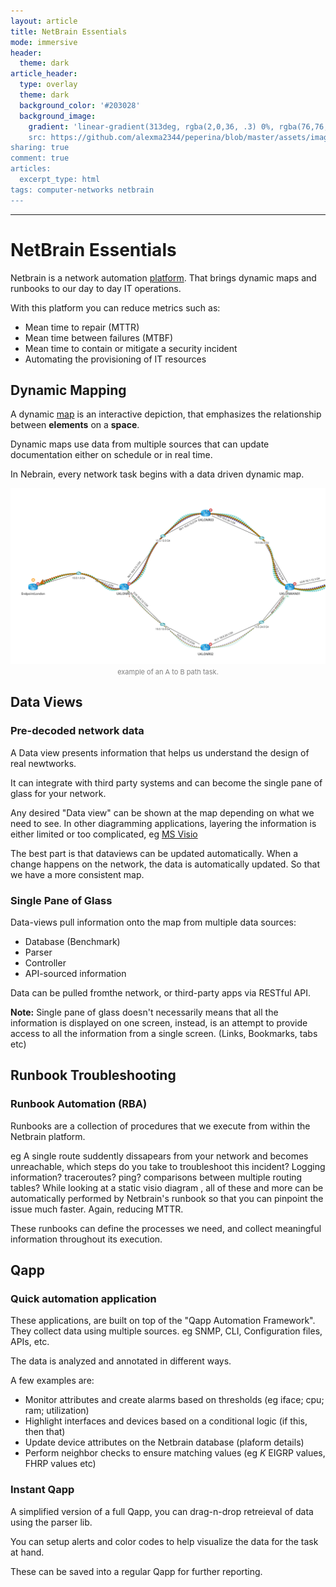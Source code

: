 ```yaml
---
layout: article
title: NetBrain Essentials
mode: immersive
header:
  theme: dark
article_header:
  type: overlay
  theme: dark
  background_color: '#203028'
  background_image:
    gradient: 'linear-gradient(313deg, rgba(2,0,36, .3) 0%, rgba(76,76,194, .3) 47%, rgba(0,212,255, .6) 100%)
    src: https://github.com/alexma2344/peperina/blob/master/assets/images/gross-clinic.jpg?raw=true"
sharing: true
comment: true
articles:
  excerpt_type: html
tags: computer-networks netbrain
---
```


<!--more-->

---

# NetBrain Essentials

Netbrain is a network automation [platform](https://en.wikipedia.org/wiki/Computing_platform). That brings dynamic maps and runbooks to our day to day IT operations.

With this platform you can reduce metrics such as:
- Mean time to repair (MTTR)
- Mean time between failures (MTBF)
- Mean time to contain or mitigate a security incident
- Automating the provisioning of IT resources


## Dynamic Mapping

A dynamic [map](https://en.wikipedia.org/wiki/Map) is an interactive depiction, that emphasizes the relationship between **elements** on a **space**. 

Dynamic maps use data from multiple sources that can update documentation either on schedule or in real time. 

In Nebrain, every network task begins with a data driven dynamic map.

<center><img src="https://github.com/alexma2344/peperina/blob/master/assets/images/dmap1.PNG?raw=true"></center>
<div style="text-align: center;">
    <span style="font-size:11px; color:grey">
        example of an A to B path task. 
    </span>
</div>


## Data Views
### Pre-decoded network data
A Data view presents information that helps us understand the design of real newtworks.

It can integrate with third party systems and can become the single pane of glass for your network.

Any desired "Data view" can be shown at the map depending on what we need to see. In other diagramming applications, layering the information is either limited or too complicated, eg [MS Visio](http://networkdiagram101.com/?page_id=113)

The best part is that dataviews can be updated automatically. When a change happens on the network, the data is automatically updated. So that we have a more consistent map.

### Single Pane of Glass

Data-views pull information onto the map from multiple data sources:
- Database (Benchmark)
- Parser
- Controller
- API-sourced information

Data can be pulled fromthe network, or third-party apps via RESTful API.

**Note:** Single pane of glass doesn't necessarily means that all the information is displayed on one screen, instead, is an attempt to provide access to all the information from a single screen. (Links, Bookmarks, tabs etc)


## Runbook Troubleshooting

### Runbook Automation (RBA)
Runbooks are a collection of procedures that we execute from within the Netbrain platform.

eg A single route suddently dissapears from your network and becomes unreachable, which steps do you take to troubleshoot this incident? Logging information? traceroutes? ping? comparisons between multiple routing tables? While looking at a static visio diagram , all of these and more can be automatically performed by Netbrain's runbook so that you can pinpoint the issue much faster. Again, reducing MTTR.

These runbooks can define the processes we need, and collect meaningful information throughout its execution.


## Qapp

### Quick automation application

These applications, are built on top of the "Qapp Automation Framework". They collect data using multiple sources. eg SNMP, CLI, Configuration files, APIs, etc.

The data is analyzed and annotated in different ways.

A few examples are:
- Monitor attributes and create alarms based on thresholds (eg iface; cpu; ram; utilization)
- Highlight interfaces and devices based on a conditional logic (if this, then that)
- Update device attributes on the Netbrain database (plaform details)
- Perform neighbor checks to ensure matching values (eg *K* EIGRP values, FHRP values etc)

### Instant Qapp

A simplified version of a full Qapp, you can drag-n-drop retreieval of data using the parser lib. 

You can setup alerts and color codes to help visualize the data for the task at hand. 

These can be saved into a regular Qapp for further reporting.